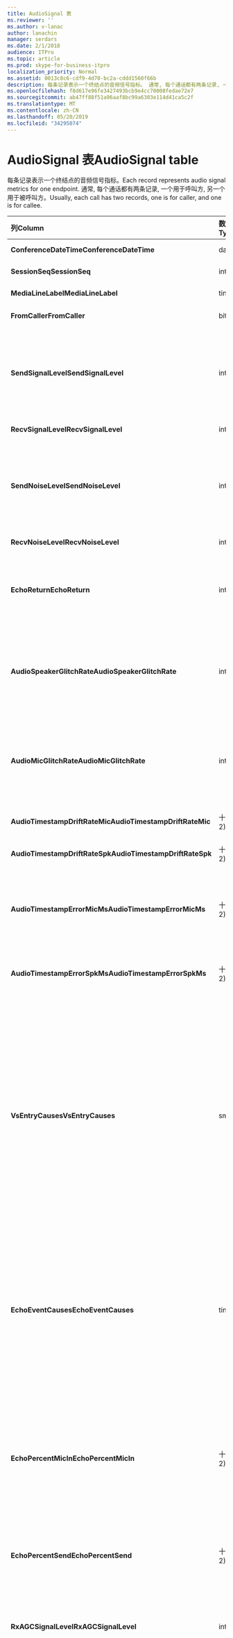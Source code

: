 ```yaml
---
title: AudioSignal 表
ms.reviewer: ''
ms.author: v-lanac
author: lanachin
manager: serdars
ms.date: 2/1/2018
audience: ITPro
ms.topic: article
ms.prod: skype-for-business-itpro
localization_priority: Normal
ms.assetid: 0013c8c6-cdf9-4d70-bc2a-cddd1560f66b
description: 每条记录表示一个终结点的音频信号指标。 通常, 每个通话都有两条记录, 一个用于呼叫方, 另一个用于被呼叫方。
ms.openlocfilehash: f8d617e96fe3427493bcb9e4cc70008fedae72e7
ms.sourcegitcommit: ab47ff88f51a96aaf8bc99a6303e114d41ca5c2f
ms.translationtype: MT
ms.contentlocale: zh-CN
ms.lasthandoff: 05/20/2019
ms.locfileid: "34295074"
---
```

# <a name="audiosignal-table"></a><span data-ttu-id="5deae-104">AudioSignal 表</span><span class="sxs-lookup"><span data-stu-id="5deae-104">AudioSignal table</span></span>
 
<span data-ttu-id="5deae-105">每条记录表示一个终结点的音频信号指标。</span><span class="sxs-lookup"><span data-stu-id="5deae-105">Each record represents audio signal metrics for one endpoint.</span></span> <span data-ttu-id="5deae-106">通常, 每个通话都有两条记录, 一个用于呼叫方, 另一个用于被呼叫方。</span><span class="sxs-lookup"><span data-stu-id="5deae-106">Usually, each call has two records, one is for caller, and one is for callee.</span></span> 
  
|<span data-ttu-id="5deae-107">**列**</span><span class="sxs-lookup"><span data-stu-id="5deae-107">**Column**</span></span>|<span data-ttu-id="5deae-108">**数据类型**</span><span class="sxs-lookup"><span data-stu-id="5deae-108">**Data Type**</span></span>|<span data-ttu-id="5deae-109">**键/索引**</span><span class="sxs-lookup"><span data-stu-id="5deae-109">**Key/Index**</span></span>|<span data-ttu-id="5deae-110">**详细信息**</span><span class="sxs-lookup"><span data-stu-id="5deae-110">**Details**</span></span>|
|:-----|:-----|:-----|:-----|
|<span data-ttu-id="5deae-111">**ConferenceDateTime**</span><span class="sxs-lookup"><span data-stu-id="5deae-111">**ConferenceDateTime**</span></span> <br/> |<span data-ttu-id="5deae-112">datetime</span><span class="sxs-lookup"><span data-stu-id="5deae-112">datetime</span></span>  <br/> |<span data-ttu-id="5deae-113">Primary</span><span class="sxs-lookup"><span data-stu-id="5deae-113">Primary</span></span>  <br/> |<span data-ttu-id="5deae-114">从[MediaLine 表](medialine-0.md)中引用。</span><span class="sxs-lookup"><span data-stu-id="5deae-114">Referenced from the [MediaLine table](medialine-0.md).</span></span>  <br/> |
|<span data-ttu-id="5deae-115">**SessionSeq**</span><span class="sxs-lookup"><span data-stu-id="5deae-115">**SessionSeq**</span></span> <br/> |<span data-ttu-id="5deae-116">int</span><span class="sxs-lookup"><span data-stu-id="5deae-116">int</span></span>  <br/> |<span data-ttu-id="5deae-117">Primary</span><span class="sxs-lookup"><span data-stu-id="5deae-117">Primary</span></span>  <br/> |<span data-ttu-id="5deae-118">从[MediaLine 表](medialine-0.md)中引用。</span><span class="sxs-lookup"><span data-stu-id="5deae-118">Referenced from the [MediaLine table](medialine-0.md).</span></span>  <br/> |
|<span data-ttu-id="5deae-119">**MediaLineLabel**</span><span class="sxs-lookup"><span data-stu-id="5deae-119">**MediaLineLabel**</span></span> <br/> |<span data-ttu-id="5deae-120">tinyint</span><span class="sxs-lookup"><span data-stu-id="5deae-120">tinyint</span></span>  <br/> |<span data-ttu-id="5deae-121">Primary</span><span class="sxs-lookup"><span data-stu-id="5deae-121">Primary</span></span>  <br/> |<span data-ttu-id="5deae-122">从[MediaLine 表](medialine-0.md)中引用。</span><span class="sxs-lookup"><span data-stu-id="5deae-122">Referenced from the [MediaLine table](medialine-0.md).</span></span>  <br/> |
|<span data-ttu-id="5deae-123">**FromCaller**</span><span class="sxs-lookup"><span data-stu-id="5deae-123">**FromCaller**</span></span> <br/> |<span data-ttu-id="5deae-124">bit</span><span class="sxs-lookup"><span data-stu-id="5deae-124">bit</span></span>  <br/> |<span data-ttu-id="5deae-125">Primary</span><span class="sxs-lookup"><span data-stu-id="5deae-125">Primary</span></span>  <br/> |<span data-ttu-id="5deae-126">0: 被调用方的数据</span><span class="sxs-lookup"><span data-stu-id="5deae-126">0: Callee's data</span></span>  <br/> <span data-ttu-id="5deae-127">1: 调用方的数据</span><span class="sxs-lookup"><span data-stu-id="5deae-127">1: Caller's data</span></span>  <br/> |
|<span data-ttu-id="5deae-128">**SendSignalLevel**</span><span class="sxs-lookup"><span data-stu-id="5deae-128">**SendSignalLevel**</span></span> <br/> |<span data-ttu-id="5deae-129">int</span><span class="sxs-lookup"><span data-stu-id="5deae-129">int</span></span>  <br/> | <br/> |<span data-ttu-id="5deae-130">表示模拟后增益控制音频信号级别。</span><span class="sxs-lookup"><span data-stu-id="5deae-130">Represents the Post-Analog Gain Control audio signal level.</span></span> <span data-ttu-id="5deae-131">此指标的单位为 dBmo。</span><span class="sxs-lookup"><span data-stu-id="5deae-131">The unit for this metric is dBmo.</span></span> <span data-ttu-id="5deae-132">为获得可接受的质量, 它至少应为 30 dBmo。</span><span class="sxs-lookup"><span data-stu-id="5deae-132">For acceptable quality, it should be at least 30 dBmo.</span></span> <span data-ttu-id="5deae-133">A/V 会议服务器或 IP 电话不报告此指标。</span><span class="sxs-lookup"><span data-stu-id="5deae-133">This metric is not reported by the A/V Conferencing Server or IP phones.</span></span>  <br/> |
|<span data-ttu-id="5deae-134">**RecvSignalLevel**</span><span class="sxs-lookup"><span data-stu-id="5deae-134">**RecvSignalLevel**</span></span> <br/> |<span data-ttu-id="5deae-135">int</span><span class="sxs-lookup"><span data-stu-id="5deae-135">int</span></span>  <br/> | <br/> |<span data-ttu-id="5deae-136">请参阅 SendSignalLevel。</span><span class="sxs-lookup"><span data-stu-id="5deae-136">See SendSignalLevel.</span></span>  <br/> |
|<span data-ttu-id="5deae-137">**SendNoiseLevel**</span><span class="sxs-lookup"><span data-stu-id="5deae-137">**SendNoiseLevel**</span></span> <br/> |<span data-ttu-id="5deae-138">int</span><span class="sxs-lookup"><span data-stu-id="5deae-138">int</span></span>  <br/> | <br/> |<span data-ttu-id="5deae-139">表示模拟后增益控制音频噪声级别。</span><span class="sxs-lookup"><span data-stu-id="5deae-139">Represents the Post-Analog Gain Control audio noise level.</span></span> <span data-ttu-id="5deae-140">此指标的单位为 dBmo。</span><span class="sxs-lookup"><span data-stu-id="5deae-140">The unit for this metric is dBmo.</span></span> <span data-ttu-id="5deae-141">为获得可接受的质量, 它应小于 35 dBmo。</span><span class="sxs-lookup"><span data-stu-id="5deae-141">For acceptable quality, it should be less than 35 dBmo.</span></span> <span data-ttu-id="5deae-142">A/V 会议服务器或 IP 电话不报告此指标。</span><span class="sxs-lookup"><span data-stu-id="5deae-142">This metric is not reported by the A/V Conferencing Server or IP phones.</span></span>  <br/> |
|<span data-ttu-id="5deae-143">**RecvNoiseLevel**</span><span class="sxs-lookup"><span data-stu-id="5deae-143">**RecvNoiseLevel**</span></span> <br/> |<span data-ttu-id="5deae-144">int</span><span class="sxs-lookup"><span data-stu-id="5deae-144">int</span></span>  <br/> | <br/> |<span data-ttu-id="5deae-145">请参阅 SendNoiseLevel。</span><span class="sxs-lookup"><span data-stu-id="5deae-145">See SendNoiseLevel.</span></span>  <br/> |
|<span data-ttu-id="5deae-146">**EchoReturn**</span><span class="sxs-lookup"><span data-stu-id="5deae-146">**EchoReturn**</span></span> <br/> |<span data-ttu-id="5deae-147">int</span><span class="sxs-lookup"><span data-stu-id="5deae-147">int</span></span>  <br/> | <br/> |<span data-ttu-id="5deae-148">回音返回损失增强指标。</span><span class="sxs-lookup"><span data-stu-id="5deae-148">Echo Return Loss Enhancement metric.</span></span> <span data-ttu-id="5deae-149">此指标的单位为 dB。</span><span class="sxs-lookup"><span data-stu-id="5deae-149">The unit for this metric is dB.</span></span> <span data-ttu-id="5deae-150">较低的值表示较少的回声。</span><span class="sxs-lookup"><span data-stu-id="5deae-150">Lower values represent less echo.</span></span> <span data-ttu-id="5deae-151">A/V 会议服务器或 IP 电话不报告此指标。</span><span class="sxs-lookup"><span data-stu-id="5deae-151">This metric is not reported by the A/V Conferencing Server or IP phones.</span></span>  <br/> |
|<span data-ttu-id="5deae-152">**AudioSpeakerGlitchRate**</span><span class="sxs-lookup"><span data-stu-id="5deae-152">**AudioSpeakerGlitchRate**</span></span> <br/> |<span data-ttu-id="5deae-153">int</span><span class="sxs-lookup"><span data-stu-id="5deae-153">int</span></span>  <br/> | <br/> |<span data-ttu-id="5deae-154">扬声器呈现每五分钟的平均故障。</span><span class="sxs-lookup"><span data-stu-id="5deae-154">Average glitches per five minutes for the loudspeaker rendering.</span></span> <span data-ttu-id="5deae-155">为了获得良好的质量, 这应该小于每五分钟一次。</span><span class="sxs-lookup"><span data-stu-id="5deae-155">For good quality, this should be less than one per five minutes.</span></span> <span data-ttu-id="5deae-156">不由 A/V 式会议服务器、中介服务器或 IP 电话报告。</span><span class="sxs-lookup"><span data-stu-id="5deae-156">Not reported by A/V Conferencing Servers, Mediation Servers, or IP phones.</span></span>  <br/> |
|<span data-ttu-id="5deae-157">**AudioMicGlitchRate**</span><span class="sxs-lookup"><span data-stu-id="5deae-157">**AudioMicGlitchRate**</span></span> <br/> |<span data-ttu-id="5deae-158">int</span><span class="sxs-lookup"><span data-stu-id="5deae-158">int</span></span>  <br/> | <br/> |<span data-ttu-id="5deae-159">麦克风捕获每五分钟的平均故障。</span><span class="sxs-lookup"><span data-stu-id="5deae-159">Average glitches per five minutes for the microphone capture.</span></span> <span data-ttu-id="5deae-160">为了获得良好的质量, 这应该小于每五分钟一次。</span><span class="sxs-lookup"><span data-stu-id="5deae-160">For good quality this should be less than one per five minutes.</span></span> <span data-ttu-id="5deae-161">不由 A/V 式会议服务器、中介服务器或 IP 电话报告。</span><span class="sxs-lookup"><span data-stu-id="5deae-161">Not reported by A/V Conferencing Servers, Mediation Servers, or IP phones.</span></span>  <br/> |
|<span data-ttu-id="5deae-162">**AudioTimestampDriftRateMic**</span><span class="sxs-lookup"><span data-stu-id="5deae-162">**AudioTimestampDriftRateMic**</span></span> <br/> |<span data-ttu-id="5deae-163">十进制 (9, 2)</span><span class="sxs-lookup"><span data-stu-id="5deae-163">decimal(9,2)</span></span>  <br/> | <br/> |<span data-ttu-id="5deae-164">麦克风设备时钟相对于 CPU 时钟的偏移速率。</span><span class="sxs-lookup"><span data-stu-id="5deae-164">Microphone device clock drift rate, relative to CPU clock.</span></span>  <br/> |
|<span data-ttu-id="5deae-165">**AudioTimestampDriftRateSpk**</span><span class="sxs-lookup"><span data-stu-id="5deae-165">**AudioTimestampDriftRateSpk**</span></span> <br/> |<span data-ttu-id="5deae-166">十进制 (9, 2)</span><span class="sxs-lookup"><span data-stu-id="5deae-166">decimal(9,2)</span></span>  <br/> | <br/> |<span data-ttu-id="5deae-167">扬声器设备时钟相对于 CPU 时钟的偏移速率。</span><span class="sxs-lookup"><span data-stu-id="5deae-167">Speaker device clock drift rate, relative to CPU clock.</span></span>  <br/> |
|<span data-ttu-id="5deae-168">**AudioTimestampErrorMicMs**</span><span class="sxs-lookup"><span data-stu-id="5deae-168">**AudioTimestampErrorMicMs**</span></span> <br/> |<span data-ttu-id="5deae-169">十进制 (9, 2)</span><span class="sxs-lookup"><span data-stu-id="5deae-169">decimal(9,2)</span></span>  <br/> | <br/> |<span data-ttu-id="5deae-170">扬声器设备时钟相对于 CPU 时钟的偏移速率。</span><span class="sxs-lookup"><span data-stu-id="5deae-170">Speaker device clock drift rate, relative to CPU clock.</span></span>  <br/> <span data-ttu-id="5deae-171">在呼叫的最后20秒内, 麦克风捕获流时间戳的平均时间戳错误 (以毫秒为单位)。</span><span class="sxs-lookup"><span data-stu-id="5deae-171">Average microphone capture stream time stamp error, in milliseconds, in the last 20 seconds of the call.</span></span>  <br/> |
|<span data-ttu-id="5deae-172">**AudioTimestampErrorSpkMs**</span><span class="sxs-lookup"><span data-stu-id="5deae-172">**AudioTimestampErrorSpkMs**</span></span> <br/> |<span data-ttu-id="5deae-173">十进制 (9, 2)</span><span class="sxs-lookup"><span data-stu-id="5deae-173">decimal(9,2)</span></span>  <br/> | <br/> |<span data-ttu-id="5deae-174">在呼叫的最后20秒内, 演讲者渲染流的时间戳错误 (以毫秒为单位)。</span><span class="sxs-lookup"><span data-stu-id="5deae-174">Average speaker render stream time stamp error, in milliseconds, in the last 20 seconds of the call.</span></span>  <br/> |
|<span data-ttu-id="5deae-175">**VsEntryCauses**</span><span class="sxs-lookup"><span data-stu-id="5deae-175">**VsEntryCauses**</span></span> <br/> |<span data-ttu-id="5deae-176">smallint</span><span class="sxs-lookup"><span data-stu-id="5deae-176">smallint</span></span>  <br/> | <br/> |<span data-ttu-id="5deae-177">语音开关是一种具有更低中断能力的半双工模式。</span><span class="sxs-lookup"><span data-stu-id="5deae-177">Voice switch is a half-duplex mode with reduced interruption ability.</span></span> <span data-ttu-id="5deae-178">语音切换条目的原因:</span><span class="sxs-lookup"><span data-stu-id="5deae-178">Causes of voice switch entry:</span></span>  <br/> <span data-ttu-id="5deae-179">ENTER_VS_BADTS 0x01</span><span class="sxs-lookup"><span data-stu-id="5deae-179">ENTER_VS_BADTS 0x01</span></span>  <br/> <span data-ttu-id="5deae-180">ENTER_VS_ECHO 0x02</span><span class="sxs-lookup"><span data-stu-id="5deae-180">ENTER_VS_ECHO 0x02</span></span>  <br/> <span data-ttu-id="5deae-181">ENTER_VS_FORCEORCONVERGENCE 0x04</span><span class="sxs-lookup"><span data-stu-id="5deae-181">ENTER_VS_FORCEORCONVERGENCE 0x04</span></span>  <br/> <span data-ttu-id="5deae-182">ENTER_VS_DNLP 0x08</span><span class="sxs-lookup"><span data-stu-id="5deae-182">ENTER_VS_DNLP 0x08</span></span>  <br/> <span data-ttu-id="5deae-183">原因可能是这些个别原因的组合。</span><span class="sxs-lookup"><span data-stu-id="5deae-183">The cause can be a combination of those individual causes.</span></span> <span data-ttu-id="5deae-184">ENTER_VS_FORCEORCONVERGENCE 只能由 regkey for 测试用途启用。</span><span class="sxs-lookup"><span data-stu-id="5deae-184">ENTER_VS_FORCEORCONVERGENCE can only be enabled by regkey for test purpose.</span></span>  <br/> <span data-ttu-id="5deae-185">在 Microsoft Lync Server 2013 中, 此列的数据类型已更改。</span><span class="sxs-lookup"><span data-stu-id="5deae-185">The data type for this column was changed in Microsoft Lync Server 2013.</span></span>  <br/> |
|<span data-ttu-id="5deae-186">**EchoEventCauses**</span><span class="sxs-lookup"><span data-stu-id="5deae-186">**EchoEventCauses**</span></span> <br/> |<span data-ttu-id="5deae-187">tinyint</span><span class="sxs-lookup"><span data-stu-id="5deae-187">tinyint</span></span>  <br/> | <br/> |<span data-ttu-id="5deae-188">回声事件的原因:</span><span class="sxs-lookup"><span data-stu-id="5deae-188">Causes of an echo event:</span></span>  <br/> <span data-ttu-id="5deae-189">ECHO_EVENT_BAD_TIMESTAMP 0x01</span><span class="sxs-lookup"><span data-stu-id="5deae-189">ECHO_EVENT_BAD_TIMESTAMP 0x01</span></span>  <br/> <span data-ttu-id="5deae-190">ECHO_EVENT_POSTAEC_ECHO 0x02</span><span class="sxs-lookup"><span data-stu-id="5deae-190">ECHO_EVENT_POSTAEC_ECHO 0x02</span></span>  <br/> <span data-ttu-id="5deae-191">ECHO_EVENT_ANLP 0x04</span><span class="sxs-lookup"><span data-stu-id="5deae-191">ECHO_EVENT_ANLP 0x04</span></span>  <br/> <span data-ttu-id="5deae-192">ECHO_EVENT_DNLP 0x08</span><span class="sxs-lookup"><span data-stu-id="5deae-192">ECHO_EVENT_DNLP 0x08</span></span>  <br/> <span data-ttu-id="5deae-193">ECHO_EVENT_MIC_CLIPPING 0x10</span><span class="sxs-lookup"><span data-stu-id="5deae-193">ECHO_EVENT_MIC_CLIPPING 0x10</span></span>  <br/> <span data-ttu-id="5deae-194">ECHO_EVENT_BAD_STATE 0x20</span><span class="sxs-lookup"><span data-stu-id="5deae-194">ECHO_EVENT_BAD_STATE 0x20</span></span>  <br/> <span data-ttu-id="5deae-195">原因可能是这些个别原因的组合。</span><span class="sxs-lookup"><span data-stu-id="5deae-195">The cause can be a combination of those individual causes.</span></span>  <br/> |
|<span data-ttu-id="5deae-196">**EchoPercentMicIn**</span><span class="sxs-lookup"><span data-stu-id="5deae-196">**EchoPercentMicIn**</span></span> <br/> |<span data-ttu-id="5deae-197">十进制 (5, 2)</span><span class="sxs-lookup"><span data-stu-id="5deae-197">decimal(5,2)</span></span>  <br/> | <br/> |<span data-ttu-id="5deae-p110">在麦克风捕获流量中检测回声时的时间百分比。通常，对于耳机或话筒，值较低，而对于扬声器电话或独立扬声器，值较高。对于支持板载声学回声消除的设备，高值表示回声泄漏。对于其他设备，不应使用此指标评估设备质量。</span><span class="sxs-lookup"><span data-stu-id="5deae-p110">Percentage of time when echo was detected in the microphone capture stream. Typically, values are low for headsets or handsets, and higher for speaker phones or stand-alone speakers. For devices that support on-board acoustic echo cancellation, high values indicate echo leak. For other devices, this metric should not be used to evaluate device quality.</span></span>  <br/> |
|<span data-ttu-id="5deae-202">**EchoPercentSend**</span><span class="sxs-lookup"><span data-stu-id="5deae-202">**EchoPercentSend**</span></span> <br/> |<span data-ttu-id="5deae-203">十进制 (5, 2)</span><span class="sxs-lookup"><span data-stu-id="5deae-203">decimal(5,2)</span></span>  <br/> ||<span data-ttu-id="5deae-204">在发送流中检测到回显的时间百分比。</span><span class="sxs-lookup"><span data-stu-id="5deae-204">Percentage of time when echo is detected in sent stream.</span></span> <span data-ttu-id="5deae-205">发送流中的高回显百分比表示回声泄漏。</span><span class="sxs-lookup"><span data-stu-id="5deae-205">High echo percentage in send streams an indication of echo leak.</span></span>  <br/> |
|<span data-ttu-id="5deae-206">**RxAGCSignalLevel**</span><span class="sxs-lookup"><span data-stu-id="5deae-206">**RxAGCSignalLevel**</span></span> <br/> |<span data-ttu-id="5deae-207">int</span><span class="sxs-lookup"><span data-stu-id="5deae-207">int</span></span>  <br/> | <br/> |<span data-ttu-id="5deae-208">从网关在中介服务器上收到信号级别;这仅适用于中介服务器。</span><span class="sxs-lookup"><span data-stu-id="5deae-208">Received signal level on the Mediation Server from the Gateway; this applies only to the Mediation Server.</span></span> <span data-ttu-id="5deae-209">此指标的单位为 dBoV。</span><span class="sxs-lookup"><span data-stu-id="5deae-209">The unit of this metric is dBoV.</span></span> <span data-ttu-id="5deae-210">为了获得良好的质量, 可接受的范围应为 [-30 至-18] dBoV。</span><span class="sxs-lookup"><span data-stu-id="5deae-210">For good quality, the acceptable range should be [-30 to -18] dBoV.</span></span>  <br/> |
|<span data-ttu-id="5deae-211">**RxAGCNoiseLevel**</span><span class="sxs-lookup"><span data-stu-id="5deae-211">**RxAGCNoiseLevel**</span></span> <br/> |<span data-ttu-id="5deae-212">int</span><span class="sxs-lookup"><span data-stu-id="5deae-212">int</span></span>  <br/> | <br/> |<span data-ttu-id="5deae-213">从网关在中介服务器上接收信号级别。</span><span class="sxs-lookup"><span data-stu-id="5deae-213">Received signal level on the Mediation Server from the Gateway.</span></span> <span data-ttu-id="5deae-214">这仅适用于中介服务器。</span><span class="sxs-lookup"><span data-stu-id="5deae-214">This applies only to the Mediation Server.</span></span> <span data-ttu-id="5deae-215">此指标的单位为 dBoV。</span><span class="sxs-lookup"><span data-stu-id="5deae-215">The unit of this metric is dBoV.</span></span> <span data-ttu-id="5deae-216">为了获得优质, 可接受范围应小于-50 dBoV。</span><span class="sxs-lookup"><span data-stu-id="5deae-216">For good quality, the acceptable range should be less than -50 dBoV.</span></span>  <br/> |
|<span data-ttu-id="5deae-217">**RxAvgAGCGain**</span><span class="sxs-lookup"><span data-stu-id="5deae-217">**RxAvgAGCGain**</span></span> <br/> |<span data-ttu-id="5deae-218">int</span><span class="sxs-lookup"><span data-stu-id="5deae-218">int</span></span>  <br/> | <br/> |<span data-ttu-id="5deae-219">中介服务器端的自动增益控制 (AGC)。</span><span class="sxs-lookup"><span data-stu-id="5deae-219">Automatic gain control (AGC) on the Mediation Server side.</span></span>  <br/> |
|<span data-ttu-id="5deae-220">**InitialSignalLevelRMS**</span><span class="sxs-lookup"><span data-stu-id="5deae-220">**InitialSignalLevelRMS**</span></span> <br/> |<span data-ttu-id="5deae-221">float</span><span class="sxs-lookup"><span data-stu-id="5deae-221">float</span></span>  <br/> | <br/> |<span data-ttu-id="5deae-222">呼叫的前30秒内的传入信号的根平均值 (RMS)。</span><span class="sxs-lookup"><span data-stu-id="5deae-222">The root mean square (RMS) of the incoming signal of up to the first 30 seconds of the call.</span></span>  <br/> |
|<span data-ttu-id="5deae-223">**RecvSignalLevelCh1**</span><span class="sxs-lookup"><span data-stu-id="5deae-223">**RecvSignalLevelCh1**</span></span> <br/> |<span data-ttu-id="5deae-224">int</span><span class="sxs-lookup"><span data-stu-id="5deae-224">int</span></span>  <br/> ||<span data-ttu-id="5deae-225">频道1上接收的信号级别。</span><span class="sxs-lookup"><span data-stu-id="5deae-225">Signal level as received on channel 1.</span></span>  <br/> <span data-ttu-id="5deae-226">此列已在 Microsoft Lync Server 2013 中引入。</span><span class="sxs-lookup"><span data-stu-id="5deae-226">This column was introduced in Microsoft Lync Server 2013.</span></span>  <br/> |
|<span data-ttu-id="5deae-227">**RecvSignalLevelCh2**</span><span class="sxs-lookup"><span data-stu-id="5deae-227">**RecvSignalLevelCh2**</span></span> <br/> |<span data-ttu-id="5deae-228">int</span><span class="sxs-lookup"><span data-stu-id="5deae-228">int</span></span>  <br/> ||<span data-ttu-id="5deae-229">频道2上接收的信号级别。</span><span class="sxs-lookup"><span data-stu-id="5deae-229">Signal level as received on channel 2.</span></span>  <br/> <span data-ttu-id="5deae-230">此列已在 Microsoft Lync Server 2013 中引入。</span><span class="sxs-lookup"><span data-stu-id="5deae-230">This column was introduced in Microsoft Lync Server 2013.</span></span>  <br/> |
|<span data-ttu-id="5deae-231">**RecvNoiseLevelCh1**</span><span class="sxs-lookup"><span data-stu-id="5deae-231">**RecvNoiseLevelCh1**</span></span> <br/> |<span data-ttu-id="5deae-232">int</span><span class="sxs-lookup"><span data-stu-id="5deae-232">int</span></span>  <br/> ||<span data-ttu-id="5deae-233">频道1上接收的噪音级别。</span><span class="sxs-lookup"><span data-stu-id="5deae-233">Noise level as received on channel 1.</span></span>  <br/> <span data-ttu-id="5deae-234">此列已在 Microsoft Lync Server 2013 中引入。</span><span class="sxs-lookup"><span data-stu-id="5deae-234">This column was introduced in Microsoft Lync Server 2013.</span></span>  <br/> |
|<span data-ttu-id="5deae-235">**RecvNoiseLevelCh2**</span><span class="sxs-lookup"><span data-stu-id="5deae-235">**RecvNoiseLevelCh2**</span></span> <br/> |<span data-ttu-id="5deae-236">int</span><span class="sxs-lookup"><span data-stu-id="5deae-236">int</span></span>  <br/> ||<span data-ttu-id="5deae-237">频道2上接收的噪音级别。</span><span class="sxs-lookup"><span data-stu-id="5deae-237">Noise level as received on channel 2.</span></span>  <br/> <span data-ttu-id="5deae-238">此列已在 Microsoft Lync Server 2013 中引入。</span><span class="sxs-lookup"><span data-stu-id="5deae-238">This column was introduced in Microsoft Lync Server 2013.</span></span>  <br/> |
|<span data-ttu-id="5deae-239">**SendSignalLevelCh1**</span><span class="sxs-lookup"><span data-stu-id="5deae-239">**SendSignalLevelCh1**</span></span> <br/> |<span data-ttu-id="5deae-240">int</span><span class="sxs-lookup"><span data-stu-id="5deae-240">int</span></span>  <br/> ||<span data-ttu-id="5deae-241">频道1上发送的信号级别。</span><span class="sxs-lookup"><span data-stu-id="5deae-241">Signal level as sent on channel 1.</span></span>  <br/> <span data-ttu-id="5deae-242">此列已在 Microsoft Lync Server 2013 中引入。</span><span class="sxs-lookup"><span data-stu-id="5deae-242">This column was introduced in Microsoft Lync Server 2013.</span></span>  <br/> |
|<span data-ttu-id="5deae-243">**SendSignalLevelCh2**</span><span class="sxs-lookup"><span data-stu-id="5deae-243">**SendSignalLevelCh2**</span></span> <br/> |<span data-ttu-id="5deae-244">int</span><span class="sxs-lookup"><span data-stu-id="5deae-244">int</span></span>  <br/> ||<span data-ttu-id="5deae-245">频道2上发送的信号级别。</span><span class="sxs-lookup"><span data-stu-id="5deae-245">Signal level as sent on channel 2.</span></span>  <br/> <span data-ttu-id="5deae-246">此列已在 Microsoft Lync Server 2013 中引入。</span><span class="sxs-lookup"><span data-stu-id="5deae-246">This column was introduced in Microsoft Lync Server 2013.</span></span>  <br/> |
|<span data-ttu-id="5deae-247">**SendNoiseLevelCh1**</span><span class="sxs-lookup"><span data-stu-id="5deae-247">**SendNoiseLevelCh1**</span></span> <br/> |<span data-ttu-id="5deae-248">int</span><span class="sxs-lookup"><span data-stu-id="5deae-248">int</span></span>  <br/> ||<span data-ttu-id="5deae-249">频道1上发送的噪音级别。</span><span class="sxs-lookup"><span data-stu-id="5deae-249">Noise level as sent on channel 1.</span></span>  <br/> <span data-ttu-id="5deae-250">此列已在 Microsoft Lync Server 2013 中引入。</span><span class="sxs-lookup"><span data-stu-id="5deae-250">This column was introduced in Microsoft Lync Server 2013.</span></span>  <br/> |
|<span data-ttu-id="5deae-251">**SendNoiseLevelCh2**</span><span class="sxs-lookup"><span data-stu-id="5deae-251">**SendNoiseLevelCh2**</span></span> <br/> |<span data-ttu-id="5deae-252">int</span><span class="sxs-lookup"><span data-stu-id="5deae-252">int</span></span>  <br/> ||<span data-ttu-id="5deae-253">频道2上发送的噪音级别。</span><span class="sxs-lookup"><span data-stu-id="5deae-253">Noise level as sent on channel 2.</span></span>  <br/> <span data-ttu-id="5deae-254">此列已在 Microsoft Lync Server 2013 中引入。</span><span class="sxs-lookup"><span data-stu-id="5deae-254">This column was introduced in Microsoft Lync Server 2013.</span></span>  <br/> |
|<span data-ttu-id="5deae-255">**RenderLoopbackSignalLevel**</span><span class="sxs-lookup"><span data-stu-id="5deae-255">**RenderLoopbackSignalLevel**</span></span> <br/> |<span data-ttu-id="5deae-256">int</span><span class="sxs-lookup"><span data-stu-id="5deae-256">int</span></span>  <br/> ||<span data-ttu-id="5deae-257">DBFS 中发送到扬声器的信号的级别。</span><span class="sxs-lookup"><span data-stu-id="5deae-257">Level in dBFS of the signal sent to the loudspeaker for playback.</span></span> <span data-ttu-id="5deae-258">对收到的信号进行的任何增益调整帐户。</span><span class="sxs-lookup"><span data-stu-id="5deae-258">Accounts for any gain adjustments made to the received signal.</span></span> <br/> <span data-ttu-id="5deae-259">此列已在 Microsoft Lync Server 2013 中引入。</span><span class="sxs-lookup"><span data-stu-id="5deae-259">This column was introduced in Microsoft Lync Server 2013.</span></span>  <br/> |   
|<span data-ttu-id="5deae-260">**RenderNoiseLevel**</span><span class="sxs-lookup"><span data-stu-id="5deae-260">**RenderNoiseLevel**</span></span> <br/> |<span data-ttu-id="5deae-261">int</span><span class="sxs-lookup"><span data-stu-id="5deae-261">int</span></span>  <br/> ||<span data-ttu-id="5deae-262">DBFS 中发送到扬声器播放信号内容的噪音内容的级别</span><span class="sxs-lookup"><span data-stu-id="5deae-262">Level in dBFS of the noise content in the signal sent to the loudspeaker for playback</span></span> <br/> |

